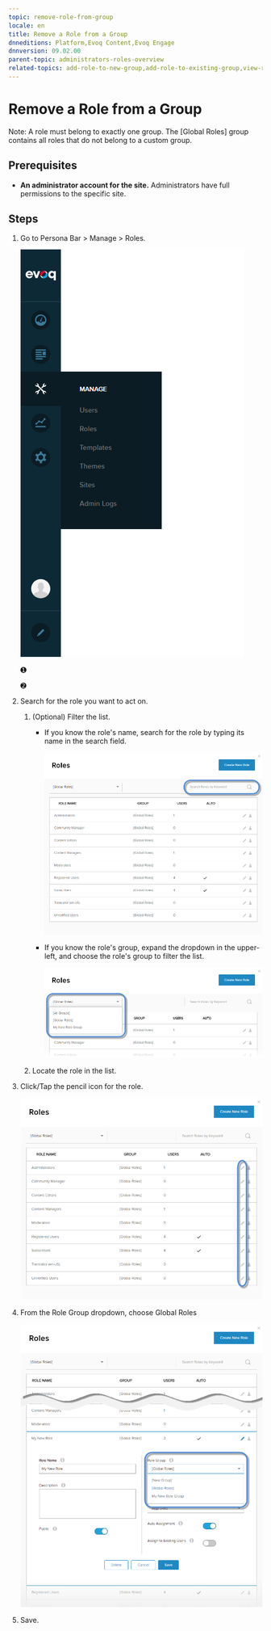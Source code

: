 ```yaml
---
topic: remove-role-from-group
locale: en
title: Remove a Role from a Group
dnneditions: Platform,Evoq Content,Evoq Engage
dnnversion: 09.02.00
parent-topic: administrators-roles-overview
related-topics: add-role-to-new-group,add-role-to-existing-group,view-roles-included-in-group,edit-custom-role-group,delete-custom-role-group
---
```


# Remove a Role from a Group

Note: A role must belong to exactly one group. The \[Global Roles\] group contains all roles that do not belong to a custom group.

## Prerequisites

*   **An administrator account for the site.** Administrators have full permissions to the specific site.

## Steps

1.  Go to Persona Bar \> Manage \> Roles.
    
    ![Persona Bar > Manage > Roles](img/scr-pbar-host-Manage-E91.png)
    
    ➊
    
    ➋
    
2.  Search for the role you want to act on.
    1.  (Optional) Filter the list.
        
        *   If you know the role's name, search for the role by typing its name in the search field.
            
              
            
            ![Search field for roles](img/scr-RoleList-Search-E90.png)
            
              
            
        *   If you know the role's group, expand the dropdown in the upper-left, and choose the role's group to filter the list.
            
              
            
            ![Filter list of roles by group](img/scr-RoleList-FilterByRoleGroup-E90.png)
            
              
            
        
    2.  Locate the role in the list.
3.  Click/Tap the pencil icon for the role.
    
      
    
    ![](img/scr-RoleList-EditRole-E90.png)
    
      
    
4.  From the Role Group dropdown, choose Global Roles
    
      
    
    ![](img/scr-Roles-Edit-RoleGroup-E90.png)
    
      
    
5.  Save.